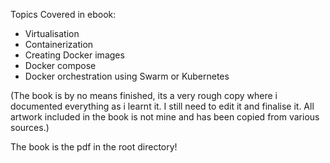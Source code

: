 Topics Covered in ebook:

- Virtualisation
- Containerization
- Creating Docker images
- Docker compose
- Docker orchestration using Swarm or Kubernetes

(The book is by no means finished, its a very rough copy where i documented everything as i learnt it. I still need to edit it and finalise it. All artwork included in the book is not mine and has been copied from various sources.)

The book is the pdf in the root directory!
